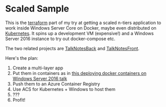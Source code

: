 # Scaled Sample
This is the [terraform](https://www.terraform.io) part of my try at getting a scaled n-tiers application to work inside Windows Server Core on Docker, maybe even distributed on [Kubernetes](https://docs.microsoft.com/en-us/azure/container-service/container-service-kubernetes-windows-walkthrough). It spins up a development VM (expensive!) and a Windows Server 2016 instance to try out docker-compose etc.

The two related projects are [TalkNotesBack](https://github.com/sebug/TalkNotesBack) and [TalkNotesFront](https://github.com/sebug/TalkNotesFront).

Here's the plan:

1. Create a multi-layer app
2. Put them in containers as in [this deploying docker containers on Windows Server 2016 talk](https://vimeo.com/171704656)
3. Push them to an Azure Container Registry
4. Use ACS for Kubernetes + Windows to host them
5. ???
6. Profit!


